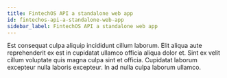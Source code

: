 ```yaml
---
title: FintechOS API a standalone web app
id: fintechos-api-a-standalone-web-app
sidebar_label: FintechOS API a standalone web app
---
```


Est consequat culpa aliquip incididunt cillum laborum. Elit aliqua aute reprehenderit ex est in cupidatat ullamco officia aliqua dolor et. Sint ex velit cillum voluptate quis magna culpa sint et officia. Cupidatat laborum excepteur nulla laboris excepteur. In ad nulla culpa laborum ullamco.

